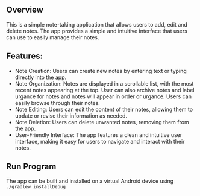 ## Overview 
This is a simple note-taking application that allows users to add, edit and delete notes. The app provides a simple and intuitive interface that users can use to easily manage their notes.

## Features:
- Note Creation: Users can create new notes by entering text or typing directly into the app. <br/>
- Note Organization: Notes are displayed in a scrollable list, with the most recent notes appearing at the top. User can also archive notes and label urgance for notes and notes will appear in order or urgance. Users can easily browse through their notes.  <br/>
- Note Editing: Users can edit the content of their notes, allowing them to update or revise their information as needed. <br/>
- Note Deletion: Users can delete unwanted notes, removing them from the app. <br/>
- User-Friendly Interface: The app features a clean and intuitive user interface, making it easy for users to navigate and interact with their notes. <br/>


## Run Program
 The app can be built and installed on a virtual Android device using `./gradlew installDebug`

